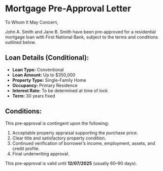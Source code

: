 # Mortgage Pre-Approval Letter

To Whom It May Concern,

John A. Smith and Jane B. Smith have been pre-approved for a residential mortgage loan with First National Bank, subject to the terms and conditions outlined below.

## Loan Details (Conditional):

- **Loan Type:** Conventional
- **Loan Amount:** Up to $350,000
- **Property Type:** Single-Family Home
- **Occupancy:** Primary Residence
- **Interest Rate:** To be determined at time of lock
- **Term:** 30 years fixed

## Conditions:

This pre-approval is contingent upon the following:

1. Acceptable property appraisal supporting the purchase price.
2. Clear title and satisfactory property condition.
3. Continued verification of borrower’s income, employment, assets, and credit profile.
4. Final underwriting approval.

This pre-approval is valid until **12/07/2025** (usually 60–90 days).
